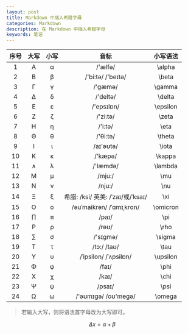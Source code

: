 ```yaml
---
layout: post
title: Markdown 中插入希腊字母
categories: Markdown
description: 在 Markdown 中插入希腊字母
keywords: 笔记
---
```

| 序号 | 大写 | 小写 |               音标                | 小写语法 |
| :--: | :--: | :--: | :-------------------------------: | :------: |
|  1   |  Α   |  α   |              /'ælfə/              |  \alpha  |
|  2   |  Β   |  β   |         /'bi:tə/ /'beɪtə/         |  \beta   |
|  3   |  Γ   |  γ   |              /'gæmə/              |  \gamma  |
|  4   |  Δ   |  δ   |             /'deltə/              |  \delta  |
|  5   |  Ε   |  ε   |            /'epsɪlɒn/             | \epsilon |
|  6   |  Ζ   |  ζ   |             /'zi:tə/              |  \zeta   |
|  7   |  Η   |  η   |              /'i:tə/              |   \eta   |
|  8   |  Θ   |  θ   |             /'θi:tə/              |  \theta  |
|  9   |  Ι   |  ι   |             /aɪ'əʊtə/             |  \iota   |
|  10  |  Κ   |  κ   |              /'kæpə/              |  \kappa  |
|  11  |  ∧   |  λ   |             /'læmdə/              | \lambda  |
|  12  |  Μ   |  μ   |              /mju:/               |   \mu    |
|  13  |  Ν   |  ν   |              /nju:/               |   \nu    |
|  14  |  Ξ   |  ξ   | 希腊: /ksi/ 英美: /ˈzaɪ/或/ˈksaɪ/ |   \xi    |
|  15  |  Ο   |  ο   |     /əuˈmaikrən/ /ˈɑmɪˌkrɑn/      | \omicron |
|  16  |  ∏   |  π   |               /paɪ/               |   \pi    |
|  17  |  Ρ   |  ρ   |               /rəʊ/               |   \rho   |
|  18  |  ∑   |  σ   |             /'sɪɡmə/              |  \sigma  |
|  19  |  Τ   |  τ   |            /tɔ:/ /taʊ/            |   \tau   |
|  20  |  Υ   |  υ   |       /ˈipsilon/ /ˈʌpsɨlɒn/       | \upsilon |
|  21  |  Φ   |  φ   |               /faɪ/               |   \phi   |
|  22  |  Χ   |  χ   |               /kaɪ/               |   \chi   |
|  23  |  Ψ   |  ψ   |              /psaɪ/               |   \psi   |
|  24  |  Ω   |  ω   |        /'əʊmɪɡə/ /oʊ'meɡə/        |  \omega  |

> 若输入大写，则将语法首字母改为大写即可。

$$
\Delta x = \alpha + \beta
$$

